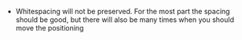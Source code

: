 
- Whitespacing will not be preserved.  For the most part the spacing should be good, but there will also be many times when you should move the positioning
